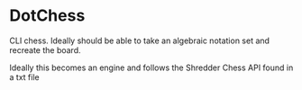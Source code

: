 # DotChess
CLI chess. Ideally should be able to take an algebraic notation set and recreate the board.

Ideally this becomes an engine and follows the Shredder Chess API found in a txt file
